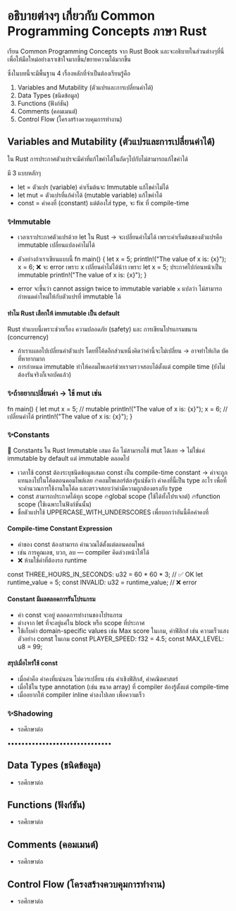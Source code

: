 # อธิบายต่างๆ เกี่ยวกับ Common Programming Concepts ภาษา Rust
เรียน Common Programming Concepts จาก Rust Book และจะอธิบายในส่วนต่างๆที่นี่
เพื่อให้มือใหม่อย่างเราเข้าใจมากขึ้น/ขยายความได้มากขึ้น

ซึ่งในบทนี้จะมีพื้นฐาน 4 เรื่องหลักที่จำเป็นต้องเรียนรู้คือ
1. Variables and Mutability (ตัวแปรและการเปลี่ยนค่าได้)
2. Data Types (ชนิดข้อมูล)
3. Functions (ฟังก์ชัน)
4. Comments (คอมเมนต์)
5. Control Flow (โครงสร้างควบคุมการทำงาน)

## Variables and Mutability (ตัวแปรและการเปลี่ยนค่าได้)
ใน Rust การประกาศตัวแปรจะมีค่าที่แก้ไขค่าได้ในถัดๆไปกับไม่สามารถแก้ไขค่าได้ 

มี 3 แบบหลักๆ
- let = ตัวแปร (variable) ค่าเริ่มต้นจะ Immutable แก้ไขค่าไม่ได้
- let mut = ตัวแปรที่แก้ค่าได้ (mutable variable) แก้ไขค่าได้
- const = ค่าคงที่ (constant) แต่ต้องใส่ type, จะ fix ที่ compile-time
### ✨Immutable
- เวลาเราประกาศตัวแปรด้วย let ใน Rust → จะเปลี่ยนค่าไม่ได้ เพราะค่าเริ่มต้นของตัวแปรคือ immutable เปลี่ยนแปลงค่าไม่ได้
- ตัวอย่างถ้าเราเขียนแบบนี้
fn main() {
    let x = 5;
    println!("The value of x is: {x}");
    x = 6; ❌ จะ error เพราะ x เปลี่ยนค่าไม่ได้น้าา เพราะ let x = 5; ประกาศไปก่อนหน้าเป็น immutable
    println!("The value of x is: {x}");
}

- error จะขึ้นว่า cannot assign twice to immutable variable `x`  แปลว่า ไม่สามารถกำหนดค่าใหม่ให้กับตัวแปรที่ immutable ได้

#### ทำไม Rust เลือกให้ immutable เป็น default
Rust ทำแบบนี้เพราะช่วยเรื่อง ความปลอดภัย (safety) และ การเขียนโปรแกรมขนาน (concurrency)
- ถ้าเราเผลอไปเปลี่ยนค่าตัวแปร โดยที่โค้ดอีกส่วนหนึ่งคิดว่าค่านี้จะไม่เปลี่ยน → อาจทำให้เกิด บัคที่หายากมาก
- การกำหนด immutable ทำให้คอมไพเลอร์ช่วยเราตรวจสอบได้ตั้งแต่ compile time (ยังไม่ต้องรันจริงก็เจอบัคแล้ว)

### ✨ถ้าอยากเปลี่ยนค่า → ใช้ mut เช่น
fn main() {
    let mut x = 5;  // mutable
    println!("The value of x is: {x}");
    x = 6;          // เปลี่ยนค่าได้
    println!("The value of x is: {x}");
}

### ✨Constants
📌 Constants ใน Rust Immutable เสมอ คือ ไม่สามารถใช้ mut ได้เลย  → ไม่ใช่แค่ immutable by default แต่ immutable ตลอดไป
- เวลาใช้ const ต้องระบุชนิดข้อมูลเสมอ const เป็น compile-time constant → ค่าจะถูกแทนลงไปในโค้ดตอนคอมไพล์เลย
    🔥คอมไพเลอร์ต้องรู้แน่ชัดว่า ค่าคงที่นี้เป็น type อะไร เพื่อที่จะคำนวณการใช้งานในโค้ด และตรวจสอบว่าค่ามีความถูกต้องตรงกับ type
- const สามารถประกาศได้ทุก scope
    🔥global scope (ใช้ได้ทั้งโปรเจกต์)
    🔥function scope (ใช้เฉพาะในฟังก์ชันนั้น)
- ชื่อตัวแปรใช้ UPPERCASE_WITH_UNDERSCORES เพื่อบอกว่าอันนี้คือค่าคงที่
#### Compile-time Constant Expression
- ค่าของ const ต้องสามารถ คำนวณได้ตั้งแต่ตอนคอมไพล์
- เช่น การคูณเลข, บวก, ลบ — compiler คิดล่วงหน้าให้ได้
- ❌ ห้ามใช้ค่าที่ต้องรอ runtime

const THREE_HOURS_IN_SECONDS: u32 = 60 * 60 * 3; // ✅ OK
let runtime_value = 5;
const INVALID: u32 = runtime_value; // ❌ error

#### Constant มีผลตลอดการรันโปรแกรม
- ค่า const จะอยู่ ตลอดการทำงานของโปรแกรม
- ต่างจาก let ที่จะอยู่แค่ใน block หรือ scope ที่ประกาศ
- ใช้เก็บค่า domain-specific values เช่น Max score ในเกม, ค่าฟิสิกส์ เช่น ความเร็วแสง
ตัวอย่าง const ในเกม
const PLAYER_SPEED: f32 = 4.5;
const MAX_LEVEL: u8 = 99;

#### สรุปเมื่อไหร่ใช้ const
- เมื่อค่าคือ ค่าคงที่แน่นอน ไม่ควรเปลี่ยน เช่น ค่าเชิงฟิสิกส์, ค่าคณิตศาสตร์
- เมื่อใช้ใน type annotation (เช่น ขนาด array) ที่ compiler ต้องรู้ตั้งแต่ compile-time
- เมื่ออยากให้ compiler inline ค่าลงไปเลย เพื่อความเร็ว

### ✨Shadowing
- รอศึกษาต่อ

▪︎▪︎▪︎▪︎▪︎▪︎▪︎▪︎▪︎▪︎▪︎▪︎▪︎▪︎▪︎▪︎▪︎▪︎▪︎▪︎▪︎▪︎▪︎▪︎▪︎▪︎▪︎▪︎▪︎▪︎

## Data Types (ชนิดข้อมูล)
- รอศึกษาต่อ
## Functions (ฟังก์ชัน)
- รอศึกษาต่อ
## Comments (คอมเมนต์)
- รอศึกษาต่อ
## Control Flow (โครงสร้างควบคุมการทำงาน)
- รอศึกษาต่อ

